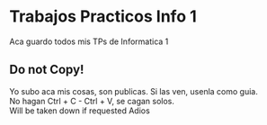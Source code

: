 # Trabajos Practicos Info 1
Aca guardo todos mis TPs de Informatica 1
## Do not Copy!
Yo subo aca mis cosas, son publicas. Si las ven, usenla como guia.  
No hagan Ctrl + C - Ctrl + V, se cagan solos.  
Will be taken down if requested
Adios
